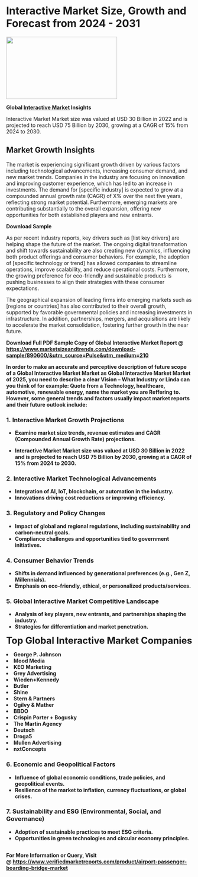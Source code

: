 <H1>Interactive Market Size, Growth and Forecast from 2024 - 2031</H1><img class="aligncenter size-medium wp-image-584254" src="https://thirdeyenews.in/wp-content/uploads/2024/09/Global-Market-Research-300x168.jpeg" alt="" width="300" height="168" /><p><strong>Global&nbsp;<a href="https://www.marketsizeandtrends.com/download-sample/890600/&amp;utm_source=Pulse&amp;utm_medium=210">Interactive Market</a> Insights</strong></p><p>Interactive Market Market size was valued at USD 30 Billion in 2022 and is projected to reach USD 75 Billion by 2030, growing at a CAGR of 15% from 2024 to 2030.</p><p><h2>Market Growth Insights</h2> <p>The market is experiencing significant growth driven by various factors including technological advancements, increasing consumer demand, and new market trends. Companies in the industry are focusing on innovation and improving customer experience, which has led to an increase in investments. The demand for [specific industry] is expected to grow at a compounded annual growth rate (CAGR) of X% over the next five years, reflecting strong market potential. Furthermore, emerging markets are contributing substantially to the overall expansion, offering new opportunities for both established players and new entrants.</p> <p><strong>Download Sample</strong></p> <p>As per recent industry reports, key drivers such as [list key drivers] are helping shape the future of the market. The ongoing digital transformation and shift towards sustainability are also creating new dynamics, influencing both product offerings and consumer behaviors. For example, the adoption of [specific technology or trend] has allowed companies to streamline operations, improve scalability, and reduce operational costs. Furthermore, the growing preference for eco-friendly and sustainable products is pushing businesses to align their strategies with these consumer expectations.</p> <p>The geographical expansion of leading firms into emerging markets such as [regions or countries] has also contributed to their overall growth, supported by favorable governmental policies and increasing investments in infrastructure. In addition, partnerships, mergers, and acquisitions are likely to accelerate the market consolidation, fostering further growth in the near future.</p> <p><strong></p><p><span class=""><strong>Download Full PDF Sample Copy of Global Interactive Market Report</strong> @ <a href="https://www.marketsizeandtrends.com/download-sample/890600/&amp;utm_source=Pulse&amp;utm_medium=210" target="_blank">https://www.marketsizeandtrends.com/download-sample/890600/&amp;utm_source=Pulse&amp;utm_medium=210</a></span></p><p>In order to make an accurate and perceptive description of future scope of a Global&nbsp;Interactive Market Market as Global&nbsp;Interactive Market Market of 2025, you need to describe a clear Vision &ndash; What Industry or Linda can you think of for example: Quote from a Technology, healthcare, automotive, renewable energy, name the market you are Reffering to. However, some general trends and factors usually impact market reports and their future outlook include:</p><h3>1.&nbsp;<strong>Interactive Market Growth Projections</strong></h3><ul><li>Examine market size trends, revenue estimates and CAGR (Compounded Annual Growth Rate) projections.</li><li><p>Interactive Market Market size was valued at USD 30 Billion in 2022 and is projected to reach USD 75 Billion by 2030, growing at a CAGR of 15% from 2024 to 2030.</p></li></ul><h3>2.&nbsp;<strong>Interactive Market Technological Advancements</strong></h3><ul><li>Integration of AI, IoT, blockchain, or automation in the industry.</li><li>Innovations driving cost reductions or improving efficiency.</li></ul><h3>3.&nbsp;<strong>Regulatory and Policy Changes</strong></h3><ul><li>Impact of global and regional regulations, including sustainability and carbon-neutral goals.</li><li>Compliance challenges and opportunities tied to government initiatives.</li></ul><h3>4.&nbsp;<strong>Consumer Behavior Trends</strong></h3><ul><li>Shifts in demand influenced by generational preferences (e.g., Gen Z, Millennials).</li><li>Emphasis on eco-friendly, ethical, or personalized products/services.</li></ul><h3>5.&nbsp;<strong>Global Interactive Market Competitive Landscape</strong></h3><ul><li>Analysis of key players, new entrants, and partnerships shaping the industry.</li><li>Strategies for differentiation and market penetration.</li></ul><p data-pm-slice="1 1 []"><span style="color: inherit; font-family: inherit; font-size: 25px;">Top Global Interactive Market Companies</span></p><div class="" data-test-id=""><p><li>George P. Johnson</li><li> Mood Media</li><li> KEO Marketing</li><li> Grey Advertising</li><li> Wieden+Kennedy</li><li> Butler</li><li> Shine</li><li> Stern & Partners</li><li> Ogilvy & Mather</li><li> BBDO</li><li> Crispin Porter + Bogusky</li><li> The Martin Agency</li><li> Deutsch</li><li> Droga5</li><li> Mullen Advertising</li><li> nxtConcepts</li></p></div><h3>6.&nbsp;<strong>Economic and Geopolitical Factors</strong></h3><ul><li>Influence of global economic conditions, trade policies, and geopolitical events.</li><li>Resilience of the market to inflation, currency fluctuations, or global crises.</li></ul><h3>7.&nbsp;<strong>Sustainability and ESG (Environmental, Social, and Governance)</strong></h3><ul><li>Adoption of sustainable practices to meet ESG criteria.</li><li>Opportunities in green technologies and circular economy principles.</li></ul><h2><strong style="font-size: 14px;">For More Information or Query, Visit @&nbsp;</strong><a style="background-color: #ffffff; font-size: 14px;" href="https://www.marketsizeandtrends.com/report/interactive-market-/" target="_blank">https://www.verifiedmarketreports.com/product/airport-passenger-boarding-bridge-market</a></h2>
